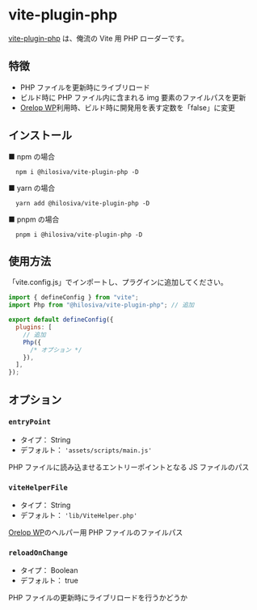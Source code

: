 # vite-plugin-php

[vite-plugin-php](https://github.com/hilosiva/vite-plugins/packages/vite-plugin-php/) は、俺流の Vite 用 PHP ローダーです。



## 特徴

- PHP ファイルを更新時にライブリロード
- ビルド時に PHP ファイル内に含まれる img 要素のファイルパスを更新
- [Orelop WP](https://github.com/hilosiva/orelop-wp)利用時、ビルド時に開発用を表す定数を「false」に変更

## インストール

■ npm の場合

```console
  npm i @hilosiva/vite-plugin-php -D
```

■ yarn の場合

```console
  yarn add @hilosiva/vite-plugin-php -D
```

■ pnpm の場合

```console
  pnpm i @hilosiva/vite-plugin-php -D
```


## 使用方法

「vite.config.js」でインポートし、プラグインに追加してください。

```javascript
import { defineConfig } from "vite";
import Php from "@hilosiva/vite-plugin-php"; // 追加

export default defineConfig({
  plugins: [
    // 追加
    Php({
      /* オプション */
    }),
  ],
});
```

## オプション

### `entryPoint`

- タイプ： String
- デフォルト： `'assets/scripts/main.js'`

PHP ファイルに読み込ませるエントリーポイントとなる JS ファイルのパス



### `viteHelperFile`

- タイプ： String
- デフォルト： `'lib/ViteHelper.php'`

[Orelop WP](https://github.com/hilosiva/orelop-wp)のヘルパー用 PHP ファイルのファイルパス

### `reloadOnChange`

- タイプ： Boolean
- デフォルト： true

PHP ファイルの更新時にライブリロードを行うかどうか
